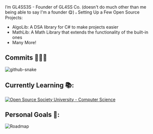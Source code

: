 I’m GL4SS3S - Founder of GL4SS Co. (doesn't do much other than me being able to say I'm a founder 😋)
ہ
Setting Up a Few Open Source Projects:
 - AlgoLib: A DSA library for C# to make projects easier
 - MathLib: A Math Library that extends the functionality of the built-in ones
 - Many More!

## Commits 🧑🏻‍💻

<picture>
  <source media="(prefers-color-scheme: dark)" srcset="github-snake-dark.svg" />
  <source media="(prefers-color-scheme: light)" srcset="github-snake.svg" />
  <img alt="github-snake" src="github-snake.svg" />
</picture>

## Currently Learning 📚:
[![Open Source Society University - Computer Science](https://img.shields.io/badge/OSSU-computer--science-blue.svg)](https://github.com/ossu/computer-science)


## Personal Goals 🥅:
![Roadmap](https://res.cloudinary.com/thurling/image/upload/v1679648357/Personal%20Projects/Read%20me/GL4ssco.drawio_enciiz.png)
